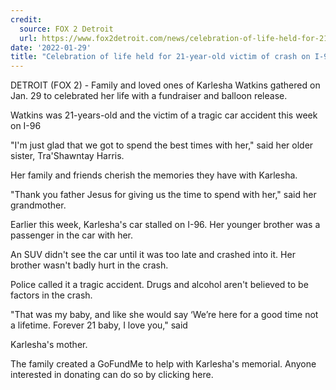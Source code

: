 ```yaml
---
credit:
  source: FOX 2 Detroit
  url: https://www.fox2detroit.com/news/celebration-of-life-held-for-21-year-old-victim-of-crash-on-i-96
date: '2022-01-29'
title: "Celebration of life held for 21-year-old victim of crash on I-96"
---
```

DETROIT (FOX 2) - Family and loved ones of Karlesha Watkins gathered on Jan. 29 to celebrated her life with a fundraiser and balloon release.

Watkins was 21-years-old and the victim of a tragic car accident this week on I-96

"I'm just glad that we got to spend the best times with her," said her older sister, Tra'Shawntay Harris.

Her family and friends cherish the memories they have with Karlesha.

"Thank you father Jesus for giving us the time to spend with her," said her grandmother.

Earlier this week, Karlesha's car stalled on I-96. Her younger brother was a passenger in the car with her.

An SUV didn't see the car until it was too late and crashed into it. Her brother wasn't badly hurt in the crash.

Police called it a tragic accident. Drugs and alcohol aren't believed to be factors in the crash.

"That was my baby, and like she would say ‘We’re here for a good time not a lifetime. Forever 21 baby, I love you," said 

Karlesha's mother.

The family created a GoFundMe to help with Karlesha's memorial. Anyone interested in donating can do so by clicking here.
